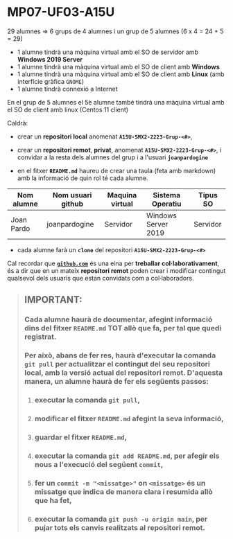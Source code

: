 # MP07-UF03-A15U

29 alumnes => 6 grups de 4 alumnes i un grup de 5 alumnes (6 x 4 = 24 + 5 = 29)

* 1 alumne tindrà una màquina virtual amb el SO de servidor amb **Windows 2019 Server**
* 1 alumne tindrà una màquina virtual amb el SO de client amb **Windows**
* 1 alumne tindrà una màquina virtual amb el SO de client amb **Linux** (amb interfície gràfica ```GNOME```)
* 1 alumne tindrà connexió a Internet

En el grup de 5 alumnes el 5è alumne també tindrà una màquina virtual amb el SO de client amb linux (Centos 11 client)

Caldrà:
* crear un **repositori local** anomenat **```A15U-SMX2-2223-Grup-<#>```**,
* crear un **repositori remot**, **privat**, anomenat **```A15U-SMX2-2223-Grup-<#>```**, i convidar a la resta dels alumnes del grup i a l'usuari **```joanpardogine```**

* en el fitxer **```README.md```** haureu de crear una taula (feta amb markdown) amb la informació de quin rol té cada alumne.

|Nom alumne|Nom usuari github|Maquina virtual|Sistema Operatiu|Tipus SO|
|----|----|----|----|----|
|Joan Pardo|joanpardogine|Servidor|Windows Server 2019|Servidor|

* cada alumne farà un **```clone```** del repositori **```A15U-SMX2-2223-Grup-<#>```**

Cal recordar que [**```github.com```**](github.com) és una eina per **treballar col·laborativament**, és a dir que en un mateix **repositori remot** poden crear i modificar contingut qualsevol dels usuaris que estan convidats com a col·laboradors.

> ## **IMPORTANT:**
> ### Cada alumne haurà de documentar, afegint informació dins del fitxer **```README.md```** TOT allò que fa, per tal que quedi registrat.
> ### Per això, abans de fer res, haurà d'executar la comanda **```git pull```** per actualitzar el contingut del seu **repositori local**, amb la versió actual del **repositori remot**. D'aquesta manera, un alumne haurà de fer els següents passos:
> 1. ### executar la comanda **```git pull```**,
> 1. ### modificar el fitxer **```README.md```** afegint la seva informació,
> 1. ### guardar el fitxer **```README.md```**,
> 1. ### executar la comanda **```git add README.md```**, per afegir els nous a l'execució del següent **```commit```**,
> 1. ### fer un **```commit -m "<missatge>"```** on **```<missatge>```** és un missatge que indica de manera clara i resumida allò que ha fet,
> 1. ### executar la comanda **```git push -u origin main```**, per pujar tots els canvis realitzats al **repositori remot**.
 



